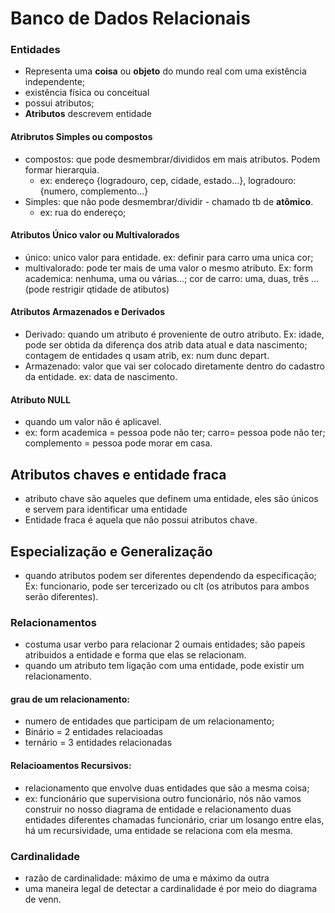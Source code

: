 # Banco de Dados Relacionais

### Entidades
* Representa uma **coisa** ou **objeto** do mundo real com uma existência independente;
* existência física ou conceitual
* possui atributos;
* **Atributos** descrevem entidade
#### Atribrutos Simples ou compostos
* compostos: que pode desmembrar/divididos em mais atributos. Podem formar hierarquia. 
    * ex: endereço {logradouro, cep, cidade, estado...}, logradouro: {numero, complemento...}
* Simples: que não pode desmembrar/dividir - chamado tb de  **atômico**.
    * ex: rua do endereço;

#### Atributos Único valor ou Multivalorados
* único: unico valor para entidade. ex: definir para carro uma unica cor;
* multivalorado: pode ter mais de uma valor o mesmo atributo. Ex: form academica: nenhuma, uma ou várias...; cor de carro: uma, duas, três ... (pode restrigir qtidade de atibutos)

#### Atributos Armazenados e Derivados
* Derivado: quando um atributo é proveniente de outro atributo. Ex: idade, pode ser obtida da diferença dos atrib data atual e data nascimento; contagem de entidades q usam atrib, ex: num dunc depart.
* Armazenado: valor que vai ser colocado diretamente dentro do cadastro da entidade. ex: data de nascimento. 

#### Atributo NULL
* quando um valor não é aplicavel.
* ex: form academica = pessoa pode não ter; carro= pessoa pode não ter; complemento = pessoa pode morar em casa. 

## Atributos chaves e entidade fraca
* atributo chave são aqueles que definem uma entidade, eles são únicos e servem para identificar uma entidade
* Entidade fraca é aquela que não possui atributos chave. 

## Especialização e Generalização
* quando atributos podem ser diferentes dependendo da especificação; Ex: funcionario, pode ser tercerizado ou clt (os atributos para ambos serão diferentes). 

### Relacionamentos

* costuma usar verbo para relacionar 2 oumais entidades; são papeis atribuidos a entidade e forma que elas se relacionam.
* quando um atributo tem ligação com uma entidade, pode existir um relacionamento. 

#### grau de um relacionamento: 
* numero de entidades que participam de um relacionamento;
* Binário = 2 entidades relacioadas
* ternário = 3 entidades relacionadas

#### Relacioamentos Recursivos:
*  relacionamento que envolve duas entidades que são a mesma coisa;
*  ex: funcionário que supervisiona outro funcionário, nós não vamos construir no nosso diagrama de entidade e relacionamento duas entidades diferentes 
chamadas funcionário, criar um losango entre elas, há um recursividade, uma entidade se relaciona com ela mesma.

### Cardinalidade
* razão de cardinalidade: máximo de uma e máximo da outra
* uma maneira legal de detectar a cardinalidade é por meio do diagrama de venn. 

